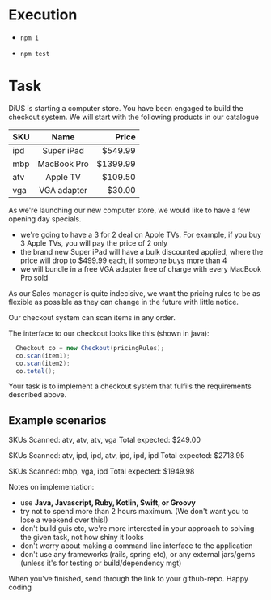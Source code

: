 # Execution

-   `npm i`

-   `npm test`

# Task

DiUS is starting a computer store. You have been engaged to build the checkout system. We will start with the following products in our catalogue

| SKU |    Name     |     Price |
| --- | :---------: | --------: |
| ipd | Super iPad  |  \$549.99 |
| mbp | MacBook Pro | \$1399.99 |
| atv |  Apple TV   |  \$109.50 |
| vga | VGA adapter |   \$30.00 |

As we're launching our new computer store, we would like to have a few opening day specials.

-   we're going to have a 3 for 2 deal on Apple TVs. For example, if you buy 3 Apple TVs, you will pay the price of 2 only
-   the brand new Super iPad will have a bulk discounted applied, where the price will drop to \$499.99 each, if someone buys more than 4
-   we will bundle in a free VGA adapter free of charge with every MacBook Pro sold

As our Sales manager is quite indecisive, we want the pricing rules to be as flexible as possible as they can change in the future with little notice.

Our checkout system can scan items in any order.

The interface to our checkout looks like this (shown in java):

```java
  Checkout co = new Checkout(pricingRules);
  co.scan(item1);
  co.scan(item2);
  co.total();
```

Your task is to implement a checkout system that fulfils the requirements described above.

## Example scenarios

SKUs Scanned: atv, atv, atv, vga
Total expected: \$249.00

SKUs Scanned: atv, ipd, ipd, atv, ipd, ipd, ipd
Total expected: \$2718.95

SKUs Scanned: mbp, vga, ipd
Total expected: \$1949.98

Notes on implementation:

-   use **Java, Javascript, Ruby, Kotlin, Swift, or Groovy**
-   try not to spend more than 2 hours maximum. (We don't want you to lose a weekend over this!)
-   don't build guis etc, we're more interested in your approach to solving the given task, not how shiny it looks
-   don't worry about making a command line interface to the application
-   don't use any frameworks (rails, spring etc), or any external jars/gems (unless it's for testing or build/dependency mgt)

When you've finished, send through the link to your github-repo. Happy coding
